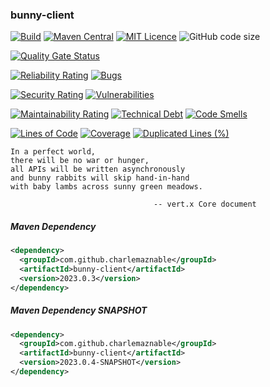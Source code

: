### bunny-client

[![Build](https://github.com/CharLemAznable/bunny-client/actions/workflows/build.yml/badge.svg)](https://github.com/CharLemAznable/bunny-client/actions/workflows/build.yml)
[![Maven Central](https://maven-badges.herokuapp.com/maven-central/com.github.charlemaznable/bunny-client/badge.svg)](https://maven-badges.herokuapp.com/maven-central/com.github.charlemaznable/bunny-client/)
[![MIT Licence](https://badges.frapsoft.com/os/mit/mit.svg?v=103)](https://opensource.org/licenses/mit-license.php)
![GitHub code size](https://img.shields.io/github/languages/code-size/CharLemAznable/bunny-client)

[![Quality Gate Status](https://sonarcloud.io/api/project_badges/measure?project=CharLemAznable_bunny-client&metric=alert_status)](https://sonarcloud.io/dashboard?id=CharLemAznable_bunny-client)

[![Reliability Rating](https://sonarcloud.io/api/project_badges/measure?project=CharLemAznable_bunny-client&metric=reliability_rating)](https://sonarcloud.io/dashboard?id=CharLemAznable_bunny-client)
[![Bugs](https://sonarcloud.io/api/project_badges/measure?project=CharLemAznable_bunny-client&metric=bugs)](https://sonarcloud.io/dashboard?id=CharLemAznable_bunny-client)

[![Security Rating](https://sonarcloud.io/api/project_badges/measure?project=CharLemAznable_bunny-client&metric=security_rating)](https://sonarcloud.io/dashboard?id=CharLemAznable_bunny-client)
[![Vulnerabilities](https://sonarcloud.io/api/project_badges/measure?project=CharLemAznable_bunny-client&metric=vulnerabilities)](https://sonarcloud.io/dashboard?id=CharLemAznable_bunny-client)

[![Maintainability Rating](https://sonarcloud.io/api/project_badges/measure?project=CharLemAznable_bunny-client&metric=sqale_rating)](https://sonarcloud.io/dashboard?id=CharLemAznable_bunny-client)
[![Technical Debt](https://sonarcloud.io/api/project_badges/measure?project=CharLemAznable_bunny-client&metric=sqale_index)](https://sonarcloud.io/dashboard?id=CharLemAznable_bunny-client)
[![Code Smells](https://sonarcloud.io/api/project_badges/measure?project=CharLemAznable_bunny-client&metric=code_smells)](https://sonarcloud.io/dashboard?id=CharLemAznable_bunny-client)

[![Lines of Code](https://sonarcloud.io/api/project_badges/measure?project=CharLemAznable_bunny-client&metric=ncloc)](https://sonarcloud.io/dashboard?id=CharLemAznable_bunny-client)
[![Coverage](https://sonarcloud.io/api/project_badges/measure?project=CharLemAznable_bunny-client&metric=coverage)](https://sonarcloud.io/dashboard?id=CharLemAznable_bunny-client)
[![Duplicated Lines (%)](https://sonarcloud.io/api/project_badges/measure?project=CharLemAznable_bunny-client&metric=duplicated_lines_density)](https://sonarcloud.io/dashboard?id=CharLemAznable_bunny-client)

```
In a perfect world,
there will be no war or hunger,
all APIs will be written asynchronously
and bunny rabbits will skip hand-in-hand
with baby lambs across sunny green meadows.

                                -- vert.x Core document
```

##### Maven Dependency

```xml
<dependency>
  <groupId>com.github.charlemaznable</groupId>
  <artifactId>bunny-client</artifactId>
  <version>2023.0.3</version>
</dependency>
```

##### Maven Dependency SNAPSHOT

```xml
<dependency>
  <groupId>com.github.charlemaznable</groupId>
  <artifactId>bunny-client</artifactId>
  <version>2023.0.4-SNAPSHOT</version>
</dependency>
```